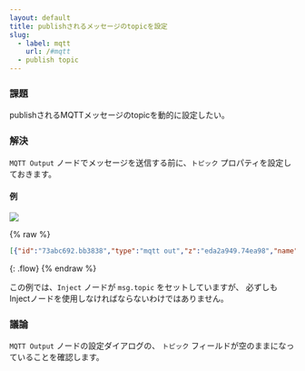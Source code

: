 ```yaml
---
layout: default
title: publishされるメッセージのtopicを設定
slug:
  - label: mqtt
    url: /#mqtt
  - publish topic
---
```


### 課題

publishされるMQTTメッセージのtopicを動的に設定したい。

### 解決

<code class="node">MQTT Output</code> ノードでメッセージを送信する前に、`トピック` プロパティを設定しておきます。

#### 例

![](/images/mqtt/set-publish-topic.png)

{% raw %}
~~~json
[{"id":"73abc692.bb3838","type":"mqtt out","z":"eda2a949.74ea98","name":"","topic":"","qos":"","retain":"","broker":"61de5090.0f5d9","x":410,"y":300,"wires":[]},{"id":"ef5a01ee.a940d","type":"inject","z":"eda2a949.74ea98","name":"kitchen temperature","topic":"sensors/kitchen/temperature","payload":"22","payloadType":"num","repeat":"","crontab":"","once":false,"x":250,"y":300,"wires":[["73abc692.bb3838"]]},{"id":"61de5090.0f5d9","type":"mqtt-broker","z":"","broker":"localhost","port":"1883","clientid":"","usetls":false,"compatmode":true,"keepalive":"60","cleansession":true,"willTopic":"","willQos":"0","willPayload":"","birthTopic":"","birthQos":"0","birthPayload":""}]
~~~
{: .flow}
{% endraw %}

この例では、<code class="node">Inject</code> ノードが `msg.topic` をセットしていますが、
必ずしもInjectノードを使用しなければならないわけではありません。

### 議論

<code class="node">MQTT Output</code> ノードの設定ダイアログの、
`トピック` フィールドが空のままになっていることを確認します。

